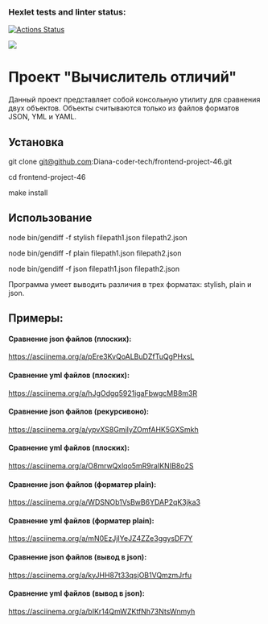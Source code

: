 ### Hexlet tests and linter status:
[![Actions Status](https://github.com/Diana-coder-tech/frontend-project-46/actions/workflows/hexlet-check.yml/badge.svg)](https://github.com/Diana-coder-tech/frontend-project-46/actions)

<a href="https://codeclimate.com/github/Diana-coder-tech/frontend-project-46/test_coverage"><img src="https://api.codeclimate.com/v1/badges/8a5df437d47fbde1c543/test_coverage" /></a>

# Проект "Вычислитель отличий"

Данный проект представляет собой консольную утилиту для сравнения двух объектов. Объекты считываются только из файлов форматов JSON, YML и YAML.

## Установка

git clone git@github.com:Diana-coder-tech/frontend-project-46.git

cd frontend-project-46

make install

## Использование

node bin/gendiff -f stylish filepath1.json filepath2.json

node bin/gendiff -f plain filepath1.json filepath2.json

node bin/gendiff -f json filepath1.json filepath2.json


Программа умеет выводить различия в трех форматах: stylish, plain и json. 

## Примеры:

#### Сравнение json файлов (плоских):

https://asciinema.org/a/pEre3KvQoALBuDZfTuQgPHxsL

#### Сравнение yml файлов (плоских):

https://asciinema.org/a/hJgOdgq5921igaFbwgcMB8m3R

#### Сравнение json файлов (рекурсивоно):

https://asciinema.org/a/ypvXS8GmiIyZOmfAHK5GXSmkh

#### Сравнение yml файлов (плоских):

https://asciinema.org/a/O8mrwQxlqo5mR9raIKNIB8o2S

#### Сравнение json файлов (форматер plain):

https://asciinema.org/a/WDSNOb1VsBwB6YDAP2qK3jka3

#### Сравнение yml файлов (форматер plain):

https://asciinema.org/a/mN0EzJjIYeJZ4ZZe3ggysDF7Y

#### Сравнение json файлов (вывод в json):

 https://asciinema.org/a/kyJHH87t33qsjOB1VQmzmJrfu

#### Сравнение yml файлов (вывод в json):

 https://asciinema.org/a/bIKr14QmWZKtfNh73NtsWnmyh
